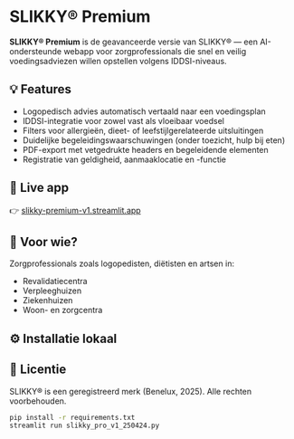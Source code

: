 # SLIKKY® Premium

**SLIKKY® Premium** is de geavanceerde versie van SLIKKY® — een AI-ondersteunde webapp voor zorgprofessionals die snel en veilig voedingsadviezen willen opstellen volgens IDDSI-niveaus.

## 💡 Features

- Logopedisch advies automatisch vertaald naar een voedingsplan
- IDDSI-integratie voor zowel vast als vloeibaar voedsel
- Filters voor allergieën, dieet- of leefstijlgerelateerde uitsluitingen
- Duidelijke begeleidingswaarschuwingen (onder toezicht, hulp bij eten)
- PDF-export met vetgedrukte headers en begeleidende elementen
- Registratie van geldigheid, aanmaaklocatie en -functie

## 🚀 Live app

👉 [slikky-premium-v1.streamlit.app](https://slikky-premium-v1.streamlit.app)

## 🧪 Voor wie?

Zorgprofessionals zoals logopedisten, diëtisten en artsen in:

- Revalidatiecentra
- Verpleeghuizen
- Ziekenhuizen
- Woon- en zorgcentra

## ⚙️ Installatie lokaal

## 📄 Licentie

SLIKKY® is een geregistreerd merk (Benelux, 2025). Alle rechten voorbehouden.


```bash
pip install -r requirements.txt
streamlit run slikky_pro_v1_250424.py
